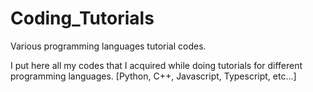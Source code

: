 # Coding_Tutorials
Various programming languages tutorial codes.

I put here all my codes that I acquired while doing tutorials for different programming languages. [Python, C++, Javascript, Typescript, etc...]
